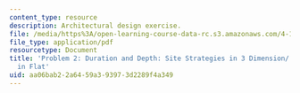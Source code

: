 ```yaml
---
content_type: resource
description: Architectural design exercise.
file: /media/https%3A/open-learning-course-data-rc.s3.amazonaws.com/4-143-immaterial-limits-process-and-duration-fall-2002/aa06bab22a6459a393973d2289f4a349_project2.pdf
file_type: application/pdf
resourcetype: Document
title: 'Problem 2: Duration and Depth: Site Strategies in 3 Dimension/ De-familiarization
  in Flat'
uid: aa06bab2-2a64-59a3-9397-3d2289f4a349
---
```

